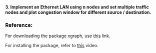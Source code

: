 #### 3. Implement an Ethernet LAN using n nodes and set multiple traffic nodes and plot congestion window for different source / destination.

### Reference:

For downloading the package xgraph, use [this](https://github.com/Arose-Niazi/Tutorials/tree/master/NS2) link.

For installing the package, refer to [this](https://youtu.be/qt9NkCi9ZRI) video.